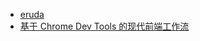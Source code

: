 - [eruda](https://github.com/liriliri/eruda)
- [基于 Chrome Dev Tools 的现代前端工作流](https://www.youtube.com/watch?v=v5r_n6Tq0uk)
